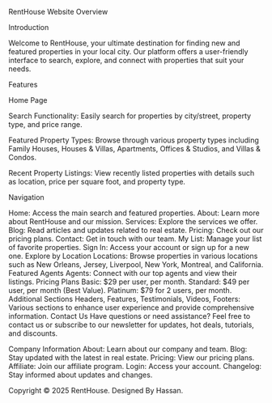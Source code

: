 RentHouse Website Overview

Introduction

Welcome to RentHouse, your ultimate destination for finding new and featured properties in your local city. Our platform offers a user-friendly interface to search, explore, and connect with properties that suit your needs.

Features

Home Page

Search Functionality: Easily search for properties by city/street, property type, and price range.

Featured Property Types: Browse through various property types including Family Houses, Houses & Villas, Apartments, Offices & Studios, and Villas & Condos.

Recent Property Listings: View recently listed properties with details such as location, price per square foot, and property type.

Navigation

Home: Access the main search and featured properties.
About: Learn more about RentHouse and our mission.
Services: Explore the services we offer.
Blog: Read articles and updates related to real estate.
Pricing: Check out our pricing plans.
Contact: Get in touch with our team.
My List: Manage your list of favorite properties.
Sign In: Access your account or sign up for a new one.
Explore by Location
Locations: Browse properties in various locations such as New Orleans, Jersey, Liverpool, New York, Montreal, and California.
Featured Agents
Agents: Connect with our top agents and view their listings.
Pricing Plans
Basic: $29 per user, per month.
Standard: $49 per user, per month (Best Value).
Platinum: $79 for 2 users, per month.
Additional Sections
Headers, Features, Testimonials, Videos, Footers: Various sections to enhance user experience and provide comprehensive information.
Contact Us
Have questions or need assistance? Feel free to contact us or subscribe to our newsletter for updates, hot deals, tutorials, and discounts.

Company Information
About: Learn about our company and team.
Blog: Stay updated with the latest in real estate.
Pricing: View our pricing plans.
Affiliate: Join our affiliate program.
Login: Access your account.
Changelog: Stay informed about updates and changes.



Copyright
© 2025 RentHouse. Designed By Hassan.

